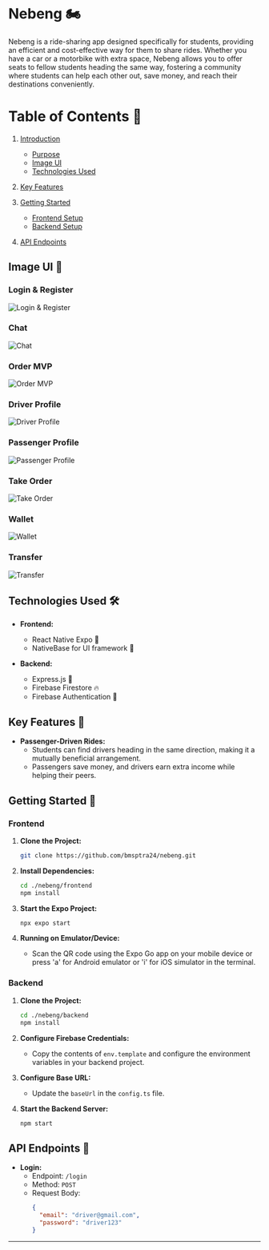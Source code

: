 # Nebeng 🏍️

Nebeng is a ride-sharing app designed specifically for students, providing an efficient and cost-effective way for them to share rides. Whether you have a car or a motorbike with extra space, Nebeng allows you to offer seats to fellow students heading the same way, fostering a community where students can help each other out, save money, and reach their destinations conveniently.

# Table of Contents 📑

1. [Introduction](https://github.com/bmsptra24/nebeng?tab=readme-ov-file#nebeng-%EF%B8%8F)

   - [Purpose](https://github.com/bmsptra24/nebeng?tab=readme-ov-file#nebeng-%EF%B8%8F)
   - [Image UI](https://github.com/bmsptra24/nebeng?tab=readme-ov-file#image-ui-)
   - [Technologies Used](https://github.com/bmsptra24/nebeng?tab=readme-ov-file#technologies-used-%EF%B8%8F)

2. [Key Features](https://github.com/bmsptra24/nebeng?tab=readme-ov-file#key-features-)

3. [Getting Started](https://github.com/bmsptra24/nebeng?tab=readme-ov-file#getting-started-)

   - [Frontend Setup](https://github.com/bmsptra24/nebeng?tab=readme-ov-file#frontend)
   - [Backend Setup](https://github.com/bmsptra24/nebeng?tab=readme-ov-file#backend)

4. [API Endpoints](https://github.com/bmsptra24/nebeng?tab=readme-ov-file#api-endpoints-)

## Image UI 🌈

### Login & Register

![Login & Register](https://github.com/bmsptra24/nebeng/blob/main/doc/Login.png)

### Chat

![Chat](https://github.com/bmsptra24/nebeng/blob/main/doc/Chat.png)

### Order MVP

![Order MVP](https://github.com/bmsptra24/nebeng/blob/main/doc/OrdeR%20MVP.png)

### Driver Profile

![Driver Profile](https://github.com/bmsptra24/nebeng/blob/main/doc/Profil%20Driver.png)

### Passenger Profile

![Passenger Profile](https://github.com/bmsptra24/nebeng/blob/main/doc/Profil%20Passenger.png)

### Take Order

![Take Order](https://github.com/bmsptra24/nebeng/blob/main/doc/Take%20order.png)

### Wallet

![Wallet](https://github.com/bmsptra24/nebeng/blob/main/doc/WALLET.png)

### Transfer

![Transfer](https://github.com/bmsptra24/nebeng/blob/main/doc/transfer.png)

## Technologies Used 🛠️

- **Frontend:**

  - React Native Expo 📱
  - NativeBase for UI framework 🎨

- **Backend:**
  - Express.js 🚀
  - Firebase Firestore 🔥
  - Firebase Authentication 🔑

## Key Features 🌟

- **Passenger-Driven Rides:**
  - Students can find drivers heading in the same direction, making it a mutually beneficial arrangement.
  - Passengers save money, and drivers earn extra income while helping their peers.

## Getting Started 🚀

### Frontend

1. **Clone the Project:**

   ```bash
   git clone https://github.com/bmsptra24/nebeng.git
   ```

2. **Install Dependencies:**

   ```bash
   cd ./nebeng/frontend
   npm install
   ```

3. **Start the Expo Project:**

   ```bash
   npx expo start
   ```

4. **Running on Emulator/Device:**
   - Scan the QR code using the Expo Go app on your mobile device or press 'a' for Android emulator or 'i' for iOS simulator in the terminal.

### Backend

1. **Clone the Project:**

   ```bash
   cd ./nebeng/backend
   npm install
   ```

2. **Configure Firebase Credentials:**

   - Copy the contents of `env.template` and configure the environment variables in your backend project.

3. **Configure Base URL:**

   - Update the `baseUrl` in the `config.ts` file.

4. **Start the Backend Server:**
   ```bash
   npm start
   ```

## API Endpoints 📡

- **Login:**
  - Endpoint: `/login`
  - Method: `POST`
  - Request Body:
    ```json
    {
      "email": "driver@gmail.com",
      "password": "driver123"
    }
    ```

---
